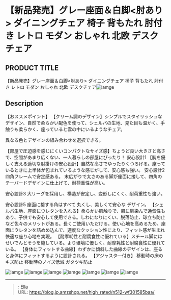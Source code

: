 # 【新品発売】グレー座面＆白脚&lt;肘あり&gt;  ダイニングチェア 椅子 背もたれ 肘付き レトロ モダン おしゃれ 北欧  デスクチェア


## PRODUCT TITLE 

【新品発売】グレー座面＆白脚&lt;肘あり&gt;  ダイニングチェア 椅子 背もたれ 肘付き レトロ モダン おしゃれ 北欧  デスクチェア![iamge](https://b2bfiles1.gigab2b.cn/image/wkseller/301/20230307_5318ec4485d35dea8b0c6bddd14f9990.jpg)

## Description

【おススメポイント】
【クリーム調のデザイン】シンプルでスタイリッシュなデザイン、自然で柔らかい配色を使って、シェルバの生地、見た目も温かく、手触りも柔らかく、座っていると雲の中にいるようなチェア。

異なる色とデザインの組み合わせを選択できる。

【部屋で圧迫感を感じにくいコンパクトなサイズ感】ちょうど良い大きさと高さで、空間があまり広くない、一人暮らしの部屋にぴったり！
安心設計1
【腕を優しく支える適切な肘掛けの安心設計】自然な高さでゆったりくつろげる。座っているときに上半体が包まれているような感じがして、安心感も強い。
安心設計2
四角フレームで安定感ある。
末広がりで太さのある脚が座面に接して、四角のテーバードデザインに仕上げて、耐荷重性が高い。

安心設計3
大リーグを採用し、構造が安定し、変形しにくく、耐荷重性も強い。

安心設計5
座面に接する角はすべて 丸くし、美しくて安心な デザイン。
【シェルパ生地、座面にウレタンを入れる】柔らかい肌触りで、肌に馴染んで通気性もあり、子供でも安心して使用できる。しわになりにくい、脱落防止、球立ち防止など色々のメリットがある。長くご使用いただける。使い心地を高めるため、座面にウレタンを詰めめ込んで、適度なクッション性により、フィット感が生まれ快適な座り心地を実現。
【耐摩耗性と耐腐食性に優れている】スチール脚にはせいでんとそうを施している。より環境に優しく、耐摩耗性と耐腐食性に優れている。
【身体にフィットする曲線】わずかに傾斜した曲線のデザインは、座ると身体にフィットするように設計される。
【アジャスタ―付き】
移動時の床のキズ防止
移動時のノイズ低減
ガタツキ防止


![iamge](https://b2bfiles1.gigab2b.cn/image/wkseller/301/20230307_c04724bf1859954d8d21610405326d4d.jpg)
![iamge](https://b2bfiles1.gigab2b.cn/image/wkseller/301/20230307_1071f099a29247d902ad05a36c3b6a82.jpg)
![iamge](https://b2bfiles1.gigab2b.cn/image/wkseller/301/20230307_605860672bf2922db6e189cb5f44b020.jpg)
![iamge](https://b2bfiles1.gigab2b.cn/image/wkseller/301/20230307_b16db3cc6176de38d886c7bc7c0ab1c9.jpg)
![iamge](https://b2bfiles1.gigab2b.cn/image/wkseller/301/20230307_2e770c58a2898d2c05cbd4cc9c162c5c.jpg)
![iamge](https://b2bfiles1.gigab2b.cn/image/wkseller/301/20230307_f8fd15e638c97e9df31d970b879cddba.jpg)
![iamge](https://b2bfiles1.gigab2b.cn/image/wkseller/301/20230307_033c4d694fbf4cd92f7fe05527126035.jpg)


---

> : [Ella](https://blog.jp.amzshop.net/)  
> URL: https://blog.jp.amzshop.net/high_rated/n512-wf301585baa/  

